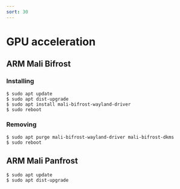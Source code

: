 ```yaml
---
sort: 30
---
```


# GPU acceleration

## ARM Mali Bifrost

### Installing
	$ sudo apt update
	$ sudo apt dist-upgrade
	$ sudo apt install mali-bifrost-wayland-driver
	$ sudo reboot

### Removing
	$ sudo apt purge mali-bifrost-wayland-driver mali-bifrost-dkms
	$ sudo reboot

## ARM Mali Panfrost

	$ sudo apt update
	$ sudo apt dist-upgrade
